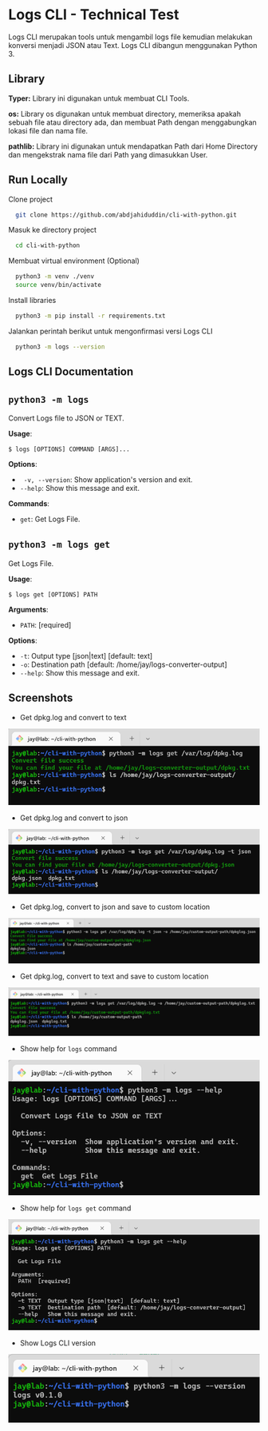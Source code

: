 
# Logs CLI - Technical Test

Logs CLI merupakan tools untuk mengambil logs file kemudian melakukan konversi menjadi JSON atau Text. Logs CLI dibangun menggunakan Python 3.


## Library

**Typer:** Library ini digunakan untuk membuat CLI Tools.

**os:** Library os digunakan untuk membuat directory, memeriksa apakah sebuah file atau directory ada, dan membuat Path dengan menggabungkan lokasi file dan nama file.  

**pathlib:** Library ini digunakan untuk mendapatkan Path dari Home Directory dan mengekstrak nama file dari Path yang dimasukkan User.

## Run Locally

Clone project

```bash
  git clone https://github.com/abdjahiduddin/cli-with-python.git
```

Masuk ke directory project 

```bash
  cd cli-with-python
```

Membuat virtual environment (Optional)

```bash
  python3 -m venv ./venv
  source venv/bin/activate
```

Install libraries

```bash
  python3 -m pip install -r requirements.txt
```

Jalankan perintah berikut untuk mengonfirmasi versi Logs CLI

```bash
  python3 -m logs --version
```


## Logs CLI Documentation

## `python3 -m logs`

Convert Logs file to JSON or TEXT.

**Usage**:

```console
$ logs [OPTIONS] COMMAND [ARGS]...
```

**Options**:

* ` -v, --version`: Show application's version and exit.
* `--help`: Show this message and exit.

**Commands**:

* `get`: Get Logs File.

## `python3 -m logs get`

Get Logs File.

**Usage**:

```console
$ logs get [OPTIONS] PATH
```

**Arguments**:

* `PATH`: [required]


**Options**:

* `-t`: Output type [json|text]  [default: text]
* `-o`: Destination path  [default: /home/jay/logs-converter-output]
* `--help`: Show this message and exit.


## Screenshots
* Get dpkg.log and convert to text

![text-default](https://github.com/abdjahiduddin/cli-with-python/blob/main/img/text-default.png?raw=true)

* Get dpkg.log and convert to json

![json-default](https://github.com/abdjahiduddin/cli-with-python/blob/main/img/json-default.png?raw=true)

* Get dpkg.log, convert to json and save to custom location

![json-custom](https://github.com/abdjahiduddin/cli-with-python/blob/main/img/json-custom.png?raw=true)

* Get dpkg.log, convert to text and save to custom location

![text-custom](https://github.com/abdjahiduddin/cli-with-python/blob/main/img/text-custom.png?raw=true)

* Show help for `logs` command

![logs-help](https://github.com/abdjahiduddin/cli-with-python/blob/main/img/logs-help.png?raw=true)

* Show help for `logs get` command

![logs-get-help](https://github.com/abdjahiduddin/cli-with-python/blob/main/img/logs-get-help.png?raw=true)

* Show Logs CLI version

![logs-get-help](https://github.com/abdjahiduddin/cli-with-python/blob/main/img/version.png?raw=true)
